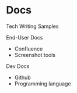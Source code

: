 # Docs
Tech Writing Samples

End-User Docs
- Confluence
- Screenshot tools

Dev Docs
- Github
- Programming language
